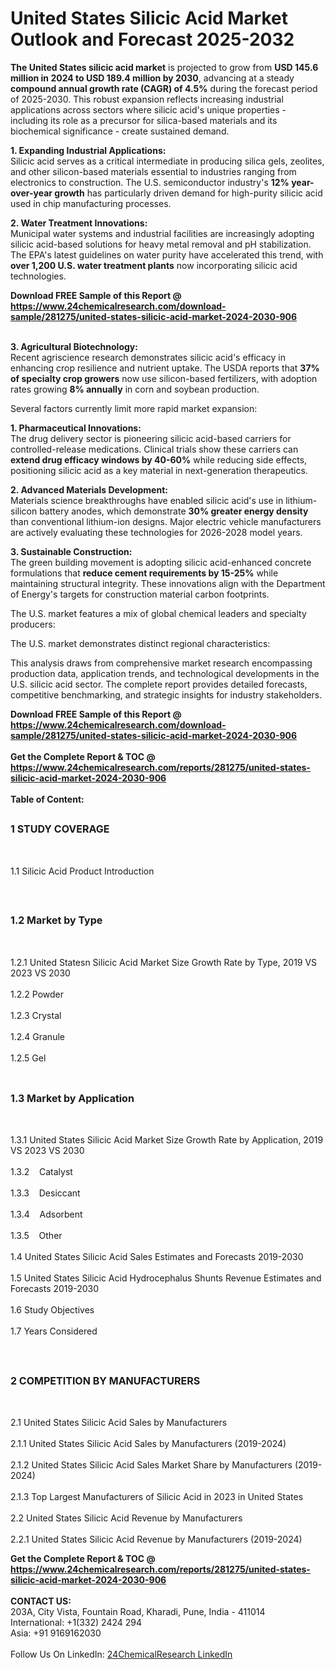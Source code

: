 <h1>United States Silicic Acid Market Outlook and Forecast 2025-2032</h1><p><strong>The United States silicic acid market</strong> is projected to grow from <strong>USD 145.6 million in 2024 to USD 189.4 million by 2030</strong>, advancing at a steady <strong>compound annual growth rate (CAGR) of 4.5%</strong> during the forecast period of 2025-2030. This robust expansion reflects increasing industrial applications across sectors where silicic acid's unique properties - including its role as a precursor for silica-based materials and its biochemical significance - create sustained demand.</p><p><strong>1. Expanding Industrial Applications:</strong><br>
Silicic acid serves as a critical intermediate in producing silica gels, zeolites, and other silicon-based materials essential to industries ranging from electronics to construction. The U.S. semiconductor industry's <strong>12% year-over-year growth</strong> has particularly driven demand for high-purity silicic acid used in chip manufacturing processes.</p><p><strong>2. Water Treatment Innovations:</strong><br>
Municipal water systems and industrial facilities are increasingly adopting silicic acid-based solutions for heavy metal removal and pH stabilization. The EPA's latest guidelines on water purity have accelerated this trend, with <strong>over 1,200 U.S. water treatment plants</strong> now incorporating silicic acid technologies.</p><div><b>Download FREE Sample of this Report @ 
            <a href="https://www.24chemicalresearch.com/download-sample/281275/united-states-silicic-acid-market-2024-2030-906">
            https://www.24chemicalresearch.com/download-sample/281275/united-states-silicic-acid-market-2024-2030-906</a></b></div><br><p><strong>3. Agricultural Biotechnology:</strong><br>
Recent agriscience research demonstrates silicic acid's efficacy in enhancing crop resilience and nutrient uptake. The USDA reports that <strong>37% of specialty crop growers</strong> now use silicon-based fertilizers, with adoption rates growing <strong>8% annually</strong> in corn and soybean production.</p><p>Several factors currently limit more rapid market expansion:</p><p><strong>1. Pharmaceutical Innovations:</strong><br>
The drug delivery sector is pioneering silicic acid-based carriers for controlled-release medications. Clinical trials show these carriers can <strong>extend drug efficacy windows by 40-60%</strong> while reducing side effects, positioning silicic acid as a key material in next-generation therapeutics.</p><p><strong>2. Advanced Materials Development:</strong><br>
Materials science breakthroughs have enabled silicic acid's use in lithium-silicon battery anodes, which demonstrate <strong>30% greater energy density</strong> than conventional lithium-ion designs. Major electric vehicle manufacturers are actively evaluating these technologies for 2026-2028 model years.</p><p><strong>3. Sustainable Construction:</strong><br>
The green building movement is adopting silicic acid-enhanced concrete formulations that <strong>reduce cement requirements by 15-25%</strong> while maintaining structural integrity. These innovations align with the Department of Energy's targets for construction material carbon footprints.</p><p>The U.S. market features a mix of global chemical leaders and specialty producers:</p><p>The U.S. market demonstrates distinct regional characteristics:</p><p>This analysis draws from comprehensive market research encompassing production data, application trends, and technological developments in the U.S. silicic acid sector. The complete report provides detailed forecasts, competitive benchmarking, and strategic insights for industry stakeholders.</p><div><b>Download FREE Sample of this Report @ 
            <a href="https://www.24chemicalresearch.com/download-sample/281275/united-states-silicic-acid-market-2024-2030-906">
            https://www.24chemicalresearch.com/download-sample/281275/united-states-silicic-acid-market-2024-2030-906</a></b></div><br><div><b>Get the Complete Report & TOC @ 
            <a href="https://www.24chemicalresearch.com/reports/281275/united-states-silicic-acid-market-2024-2030-906">
            https://www.24chemicalresearch.com/reports/281275/united-states-silicic-acid-market-2024-2030-906</a></b></div><br>
            <b>Table of Content:</b><p><h2><span style="font-size:16px"><strong>1 STUDY COVERAGE</strong></span></h2><br />
<p>1.1 Silicic Acid Product Introduction</p><br />
<h2><span style="font-size:16px"><strong>1.2 Market by Type</strong></span></h2><br />
<p>1.2.1 United Statesn Silicic Acid Market Size Growth Rate by Type, 2019 VS 2023 VS 2030<br /><br />
1.2.2 Powder&nbsp;&nbsp; &nbsp;<br /><br />
1.2.3 Crystal<br /><br />
1.2.4 Granule<br /><br />
1.2.5 Gel<br /><br />
<h2><span style="font-size:16px"><strong>1.3 Market by Application</strong></span></h2><br />
<p>1.3.1 United States Silicic Acid Market Size Growth Rate by Application, 2019 VS 2023 VS 2030<br /><br />
1.3.2&nbsp;&nbsp; &nbsp;Catalyst<br /><br />
1.3.3&nbsp;&nbsp; &nbsp;Desiccant<br /><br />
1.3.4&nbsp;&nbsp; &nbsp;Adsorbent<br /><br />
1.3.5&nbsp;&nbsp; &nbsp;Other<br /><br />
1.4 United States Silicic Acid Sales Estimates and Forecasts 2019-2030<br /><br />
1.5 United States Silicic Acid Hydrocephalus Shunts Revenue Estimates and Forecasts 2019-2030<br /><br />
1.6 Study Objectives<br /><br />
1.7 Years Considered</p><br />
<h2><span style="font-size:16px"><strong>2 COMPETITION BY MANUFACTURERS</strong></span></h2><br />
<p>2.1 United States Silicic Acid Sales by Manufacturers<br /><br />
2.1.1 United States Silicic Acid Sales by Manufacturers (2019-2024)<br /><br />
2.1.2 United States Silicic Acid Sales Market Share by Manufacturers (2019-2024)<br /><br />
2.1.3 Top Largest Manufacturers of Silicic Acid in 2023 in United States<br /><br />
2.2 United States Silicic Acid Revenue by Manufacturers<br /><br />
2.2.1 United States Silicic Acid Revenue by Manufacturers (2019-2024)<b</p><div><b>Get the Complete Report & TOC @ 
            <a href="https://www.24chemicalresearch.com/reports/281275/united-states-silicic-acid-market-2024-2030-906">
            https://www.24chemicalresearch.com/reports/281275/united-states-silicic-acid-market-2024-2030-906</a></b></div><br><b>CONTACT US:</b><br>
            203A, City Vista, Fountain Road, Kharadi, Pune, India - 411014<br>
            International: +1(332) 2424 294<br>
            Asia: +91 9169162030 <br><br>
            Follow Us On LinkedIn: <a href="https://www.linkedin.com/company/24chemicalresearch/">24ChemicalResearch LinkedIn</a>